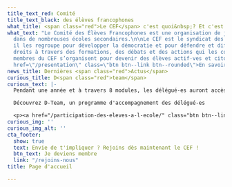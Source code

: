 ```yaml
---
title_text_red: Comité
title_text_black: des élèves francophones
what_title: <span class="red">Le CEF</span> c'est quoi&nbsp;? Et c'est qui&nbsp;?
what_text: "Le Comité des Élèves Francophones est une organisation de jeunesse présente
  dans de nombreuses écoles secondaires.\n\nLe CEF est le syndicat des élèves du secondaire,
  il les regroupe pour développer la démocratie et pour défendre et diffuser leurs
  droits à travers des formations, des débats et des actions qui les concernent. Les
  membres du CEF s’organisent pour devenir des élèves actif·ves et citoyen·nes. \n\n<p><a
  href=\"/presentation\" class=\"btn btn--link btn--rounded\">En savoir plus</a></p>"
news_title: Dernières <span class="red">Actus</span>
curious_title: D<span class="red">team</span>
curious_text: |-
  Pendant une année et à travers 8 modules, les délégué-es auront accès à une vue d’ensemble de leur rôle et missions : du cadre légal de la participation, à la mise en projet ou encore à leur rôle de porte-parole des revendications des élèves.

  Découvrez D-Team, un programme d'accompagnement des délégué-es

  <p><a href="/participation-des-eleves-a-l-ecole/" class="btn btn--link btn--rounded">Plus d'infos</a></p>
curious_img: ''
curious_img_alt: ''
cta_footer:
  show: true
  text: Envie de t'impliquer ? Rejoins dès maintenant le CEF !
  btn_text: Je deviens membre
  link: "/rejoins-nous"
title: Page d'accueil

---
```

